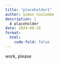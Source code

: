 ```yaml
---
title: "placeholder1"
author: Simon Coulombe
description: |
  A placeholder
date: 2024-08-16
format:
  html:
    code-fold: false
---
```




work, please
  